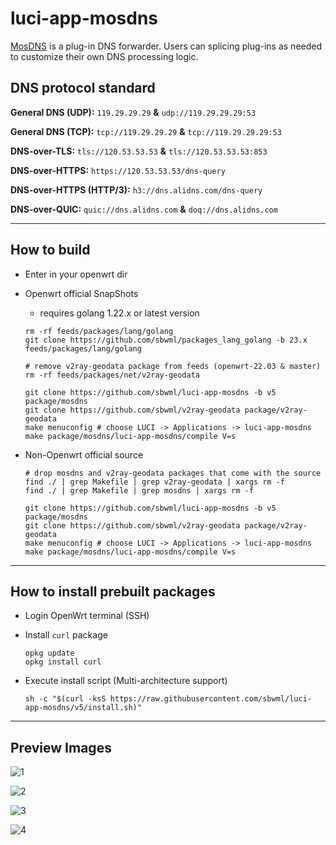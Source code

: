 # luci-app-mosdns

[MosDNS](https://github.com/IrineSistiana/mosdns) is a plug-in DNS forwarder. Users can splicing plug-ins as needed to customize their own DNS processing logic.

## DNS protocol standard

**General DNS (UDP):** `119.29.29.29` **&** `udp://119.29.29.29:53`

**General DNS (TCP):** `tcp://119.29.29.29` **&** `tcp://119.29.29.29:53`

**DNS-over-TLS:** `tls://120.53.53.53` **&** `tls://120.53.53.53:853`

**DNS-over-HTTPS:** `https://120.53.53.53/dns-query`

**DNS-over-HTTPS (HTTP/3):** `h3://dns.alidns.com/dns-query`

**DNS-over-QUIC:** `quic://dns.alidns.com` **&** `doq://dns.alidns.com`

--------------

## How to build

- Enter in your openwrt dir

- Openwrt official SnapShots

  * requires golang 1.22.x or latest version
  ```shell
  rm -rf feeds/packages/lang/golang
  git clone https://github.com/sbwml/packages_lang_golang -b 23.x feeds/packages/lang/golang
  ```

  ```shell
  # remove v2ray-geodata package from feeds (openwrt-22.03 & master)
  rm -rf feeds/packages/net/v2ray-geodata

  git clone https://github.com/sbwml/luci-app-mosdns -b v5 package/mosdns
  git clone https://github.com/sbwml/v2ray-geodata package/v2ray-geodata
  make menuconfig # choose LUCI -> Applications -> luci-app-mosdns
  make package/mosdns/luci-app-mosdns/compile V=s
  ```

- Non-Openwrt official source

  ```shell
  # drop mosdns and v2ray-geodata packages that come with the source
  find ./ | grep Makefile | grep v2ray-geodata | xargs rm -f
  find ./ | grep Makefile | grep mosdns | xargs rm -f

  git clone https://github.com/sbwml/luci-app-mosdns -b v5 package/mosdns
  git clone https://github.com/sbwml/v2ray-geodata package/v2ray-geodata
  make menuconfig # choose LUCI -> Applications -> luci-app-mosdns
  make package/mosdns/luci-app-mosdns/compile V=s
  ```

--------------

## How to install prebuilt packages

- Login OpenWrt terminal (SSH)

- Install `curl` package
  ```shell
  opkg update
  opkg install curl
  ```

- Execute install script (Multi-architecture support)
  ```shell
  sh -c "$(curl -ksS https://raw.githubusercontent.com/sbwml/luci-app-mosdns/v5/install.sh)"
  ```

--------------

## Preview Images

![1](https://github.com/sbwml/luci-app-mosdns/assets/16485166/3118d6eb-cc47-4411-8fd7-f84fe60b84ed)

![2](https://github.com/sbwml/luci-app-mosdns/assets/16485166/a23da446-7751-4944-a2d0-56049142729c)

![3](https://github.com/sbwml/luci-app-mosdns/assets/16485166/941d2bc9-5e12-42bf-980e-3faebe83e6e8)

![4](https://github.com/sbwml/luci-app-mosdns/assets/16485166/aaefee1f-6396-4b99-badf-86fe1a49cf4b)
